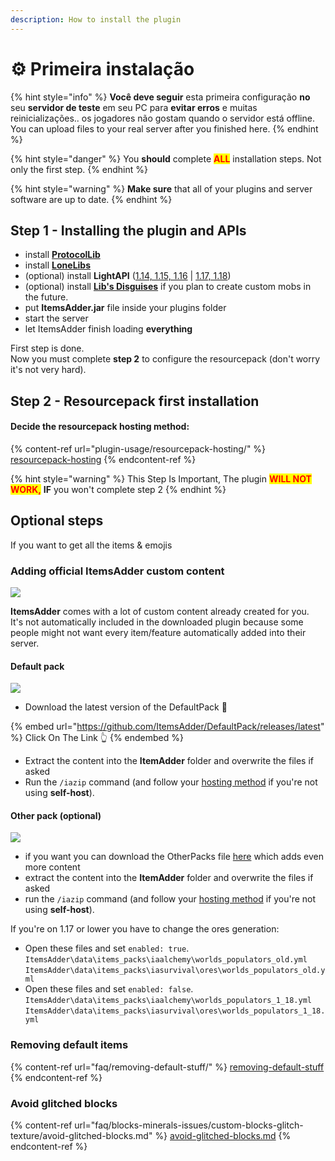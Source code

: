 ```yaml
---
description: How to install the plugin
---
```


# ⚙ Primeira instalação

{% hint style="info" %}
**Você deve seguir** esta primeira configuração **no** seu **servidor de teste** em seu PC para **evitar erros** e muitas reinicializações.. os jogadores não gostam quando o servidor está offline.\
You can upload files to your real server after you finished here.
{% endhint %}

{% hint style="danger" %}
You **should** complete <mark style="color:red;">**ALL**</mark> installation steps. Not only the first step.
{% endhint %}

{% hint style="warning" %}
**Make sure** that all of your plugins and server software are up to date.
{% endhint %}

## Step 1 - Installing the plugin and APIs

* install [**ProtocolLib**](https://www.spigotmc.org/resources/protocollib.1997/)
* install [**LoneLibs**](https://www.spigotmc.org/resources/lonelibs.75974/)
* (optional) install **LightAPI** ([1.14, 1.15, 1.16](http://a.devs.beer/lightapi-old) | [1.17, 1.18](http://a.devs.beer/lightapi-new))
* (optional) install [**Lib's Disguises**](https://www.spigotmc.org/resources/libs-disguises-free.81/) if you plan to create custom mobs in the future.
* put **ItemsAdder.jar** file inside your plugins folder
* start the server
* let ItemsAdder finish loading **everything**

First step is done.\
Now you must complete **step 2** to configure the resourcepack (don't worry it's not very hard).

## Step 2 - Resourcepack first installation

#### Decide the resourcepack hosting method:

{% content-ref url="plugin-usage/resourcepack-hosting/" %}
[resourcepack-hosting](plugin-usage/resourcepack-hosting/)
{% endcontent-ref %}

{% hint style="warning" %}
This Step Is Important, The plugin <mark style="color:red;">**WILL NOT WORK,**</mark> **IF** you won't complete step 2
{% endhint %}

## Optional steps

If you want to get all the items & emojis

### Adding official ItemsAdder custom content

![](.gitbook/assets/items\_showcase\_gif.apng)

**ItemsAdder** comes with a lot of custom content already created for you.\
It's not automatically included in the downloaded plugin because some people might not want every item/feature automatically added into their server.

#### Default pack

![](<.gitbook/assets/image (47).png>)

* Download the latest version of the DefaultPack 🔽

{% embed url="https://github.com/ItemsAdder/DefaultPack/releases/latest" %}
Click On The Link 👆
{% endembed %}

* Extract the content into the **ItemAdder** folder and overwrite the files if asked
* Run the `/iazip` command (and follow your [hosting method](plugin-usage/resourcepack-hosting/) if you're not using **self-host**).

#### Other pack (optional)

![](<.gitbook/assets/image (50).png>)

* if you want you can download the OtherPacks file [here](https://github.com/ItemsAdder/OtherPacks/releases/latest) which adds even more content
* extract the content into the **ItemAdder** folder and overwrite the files if asked
* run the `/iazip` command (and follow your [hosting method](plugin-usage/resourcepack-hosting/) if you're not using **self-host**).

If you're on 1.17 or lower you have to change the ores generation:

* Open these files and set `enabled: true`.\
  `ItemsAdder\data\items_packs\iaalchemy\worlds_populators_old.yml`\
  `ItemsAdder\data\items_packs\iasurvival\ores\worlds_populators_old.yml`
* Open these files and set `enabled: false`.\
  `ItemsAdder\data\items_packs\iaalchemy\worlds_populators_1_18.yml`\
  `ItemsAdder\data\items_packs\iasurvival\ores\worlds_populators_1_18.yml`

### Removing default items

{% content-ref url="faq/removing-default-stuff/" %}
[removing-default-stuff](faq/removing-default-stuff/)
{% endcontent-ref %}

### Avoid glitched blocks

{% content-ref url="faq/blocks-minerals-issues/custom-blocks-glitch-texture/avoid-glitched-blocks.md" %}
[avoid-glitched-blocks.md](faq/blocks-minerals-issues/custom-blocks-glitch-texture/avoid-glitched-blocks.md)
{% endcontent-ref %}
